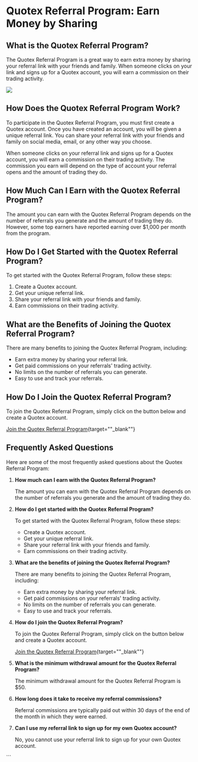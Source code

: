 # Quotex Referral Program: Earn Money by Sharing

## What is the Quotex Referral Program?

The Quotex Referral Program is a great way to earn extra money by
sharing your referral link with your friends and family. When someone
clicks on your link and signs up for a Quotex account, you will earn a
commission on their trading activity.

[![](https://static.quotex.io/files/4_en/300_250.jpg)](https://traff.sbs/brokerqxlid)

## How Does the Quotex Referral Program Work?

To participate in the Quotex Referral Program, you must first create a
Quotex account. Once you have created an account, you will be given a
unique referral link. You can share your referral link with your friends
and family on social media, email, or any other way you choose.

When someone clicks on your referral link and signs up for a Quotex
account, you will earn a commission on their trading activity. The
commission you earn will depend on the type of account your referral
opens and the amount of trading they do.

## How Much Can I Earn with the Quotex Referral Program?

The amount you can earn with the Quotex Referral Program depends on the
number of referrals you generate and the amount of trading they do.
However, some top earners have reported earning over \$1,000 per month
from the program.

## How Do I Get Started with the Quotex Referral Program?

To get started with the Quotex Referral Program, follow these steps:

1.  Create a Quotex account.
2.  Get your unique referral link.
3.  Share your referral link with your friends and family.
4.  Earn commissions on their trading activity.

## What are the Benefits of Joining the Quotex Referral Program?

There are many benefits to joining the Quotex Referral Program,
including:

-   Earn extra money by sharing your referral link.
-   Get paid commissions on your referrals\' trading activity.
-   No limits on the number of referrals you can generate.
-   Easy to use and track your referrals.

## How Do I Join the Quotex Referral Program?

To join the Quotex Referral Program, simply click on the button below
and create a Quotex account.

[Join the Quotex Referral
Program](\%22https://traff.sbs/brokerqxlid\%22){target=""_blank""}

## Frequently Asked Questions

Here are some of the most frequently asked questions about the Quotex
Referral Program:

1.  **How much can I earn with the Quotex Referral Program?**

    The amount you can earn with the Quotex Referral Program depends on
    the number of referrals you generate and the amount of trading they
    do.

2.  **How do I get started with the Quotex Referral Program?**

    To get started with the Quotex Referral Program, follow these steps:

    -   Create a Quotex account.
    -   Get your unique referral link.
    -   Share your referral link with your friends and family.
    -   Earn commissions on their trading activity.

3.  **What are the benefits of joining the Quotex Referral Program?**

    There are many benefits to joining the Quotex Referral Program,
    including:

    -   Earn extra money by sharing your referral link.
    -   Get paid commissions on your referrals\' trading activity.
    -   No limits on the number of referrals you can generate.
    -   Easy to use and track your referrals.

4.  **How do I join the Quotex Referral Program?**

    To join the Quotex Referral Program, simply click on the button
    below and create a Quotex account.

    [Join the Quotex Referral
    Program](\%22https://traff.sbs/brokerqxlid\%22){target=""_blank""}

5.  **What is the minimum withdrawal amount for the Quotex Referral
    Program?**

    The minimum withdrawal amount for the Quotex Referral Program is
    \$50.

6.  **How long does it take to receive my referral commissions?**

    Referral commissions are typically paid out within 30 days of the
    end of the month in which they were earned.

7.  **Can I use my referral link to sign up for my own Quotex account?**

    No, you cannot use your referral link to sign up for your own Quotex
    account.

\`\`\`

